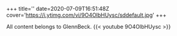 +++
title=''
date=2020-07-09T16:51:48Z
cover='https://i.ytimg.com/vi/9O4OlbHUysc/sddefault.jpg'
+++

All content belongs to GlennBeck.
{{< youtube 9O4OlbHUysc >}}
